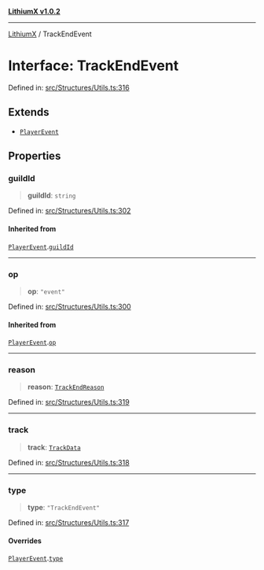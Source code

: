 [**LithiumX v1.0.2**](../README.md)

***

[LithiumX](../globals.md) / TrackEndEvent

# Interface: TrackEndEvent

Defined in: [src/Structures/Utils.ts:316](https://github.com/anantix-network/LithiumX/blob/791eed01fbe9f7030525ce976bc687f47cb06e89/src/Structures/Utils.ts#L316)

## Extends

- [`PlayerEvent`](PlayerEvent.md)

## Properties

### guildId

> **guildId**: `string`

Defined in: [src/Structures/Utils.ts:302](https://github.com/anantix-network/LithiumX/blob/791eed01fbe9f7030525ce976bc687f47cb06e89/src/Structures/Utils.ts#L302)

#### Inherited from

[`PlayerEvent`](PlayerEvent.md).[`guildId`](PlayerEvent.md#guildid)

***

### op

> **op**: `"event"`

Defined in: [src/Structures/Utils.ts:300](https://github.com/anantix-network/LithiumX/blob/791eed01fbe9f7030525ce976bc687f47cb06e89/src/Structures/Utils.ts#L300)

#### Inherited from

[`PlayerEvent`](PlayerEvent.md).[`op`](PlayerEvent.md#op)

***

### reason

> **reason**: [`TrackEndReason`](../type-aliases/TrackEndReason.md)

Defined in: [src/Structures/Utils.ts:319](https://github.com/anantix-network/LithiumX/blob/791eed01fbe9f7030525ce976bc687f47cb06e89/src/Structures/Utils.ts#L319)

***

### track

> **track**: [`TrackData`](TrackData.md)

Defined in: [src/Structures/Utils.ts:318](https://github.com/anantix-network/LithiumX/blob/791eed01fbe9f7030525ce976bc687f47cb06e89/src/Structures/Utils.ts#L318)

***

### type

> **type**: `"TrackEndEvent"`

Defined in: [src/Structures/Utils.ts:317](https://github.com/anantix-network/LithiumX/blob/791eed01fbe9f7030525ce976bc687f47cb06e89/src/Structures/Utils.ts#L317)

#### Overrides

[`PlayerEvent`](PlayerEvent.md).[`type`](PlayerEvent.md#type)
